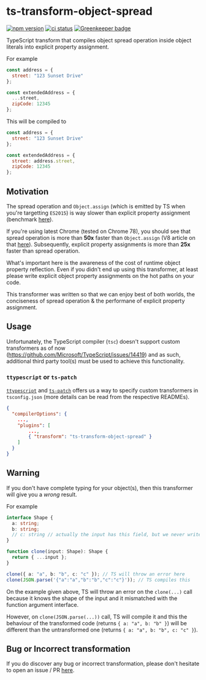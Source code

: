 # ts-transform-object-spread

[![npm version](https://badge.fury.io/js/ts-transform-object-spread.svg)](https://badge.fury.io/js/ts-transform-object-spread)
[![ci status](https://github.com/felixputera/ts-transform-object-spread/workflows/Test/badge.svg)](https://github.com/felixputera/ts-transform-object-spread/actions?query=workflow%3ATest)
[![Greenkeeper badge](https://badges.greenkeeper.io/felixputera/ts-transform-object-spread.svg)](https://greenkeeper.io/)

TypeScript transform that compiles object spread operation inside object literals into explicit property assignment.

For example

```js
const address = {
  street: "123 Sunset Drive"
};

const extendedAddress = {
  ...street,
  zipCode: 12345
};
```

This will be compiled to

```js
const address = {
  street: "123 Sunset Drive"
};

const extendedAddress = {
  street: address.street,
  zipCode: 12345
};
```

## Motivation

The spread operation and `Object.assign` (which is emitted by TS when you're targetting `ES2015`) is way slower than explicit property assignment (benchmark [here](https://jsperf.com/object-cloning-benchmark)).

If you're using latest Chrome (tested on Chrome 78), you should see that spread operation is more than **50x** faster than `Object.assign` (V8 article on that [here](https://v8.dev/blog/spread-elements)). Subsequently, explicit property assignments is more than **25x** faster than spread operation.

What's important here is the awareness of the cost of runtime object property reflection. Even if you didn't end up using this transformer, at least please write explicit object property assignments on the hot paths on your code.

This transformer was written so that we can enjoy best of both worlds, the conciseness of spread operation & the performane of explicit property assignment.

## Usage

Unfortunately, the TypeScript compiler (`tsc`) doesn't support custom transformers as of now (https://github.com/Microsoft/TypeScript/issues/14419) and as such, additional third party tool(s) must be used to achieve this functionality.

### `ttypescript` or `ts-patch`

[`ttypescript`](https://github.com/cevek/ttypescript) and [`ts-patch`](https://github.com/nonara/ts-patch) offers us a way to specify custom transformers in `tsconfig.json` (more details can be read from the respective READMEs).

```json
{
  "compilerOptions": {
    ...,
    "plugins": [
        ...,
        { "transform": "ts-transform-object-spread" }
    ]
  }
}
```

## Warning

If you don't have complete typing for your object(s), then this transformer will give you a _wrong_ result.

For example

```typescript
interface Shape {
  a: string;
  b: string;
  // c: string // actually the input has this field, but we never write it
}

function clone(input: Shape): Shape {
  return { ...input };
}

clone({ a: "a", b: "b", c: "c" }); // TS will throw an error here
clone(JSON.parse('{"a":"a","b":"b","c":"c"}')); // TS compiles this
```

On the example given above, TS will throw an error on the `clone(...)` call because it knows the shape of the input and it mismatched with the function argument interface.

However, on `clone(JSON.parse(...))` call, TS will compile it and this the behaviour of the transformed code (returns `{ a: "a", b: "b" }`) will be different than the untransformed one (returns `{ a: "a", b: "b", c: "c" }`).

## Bug or Incorrect transformation

If you do discover any bug or incorrect transformation, please don't hesitate to open an issue / PR [here](https://github.com/felixputera/ts-transform-object-spread).
